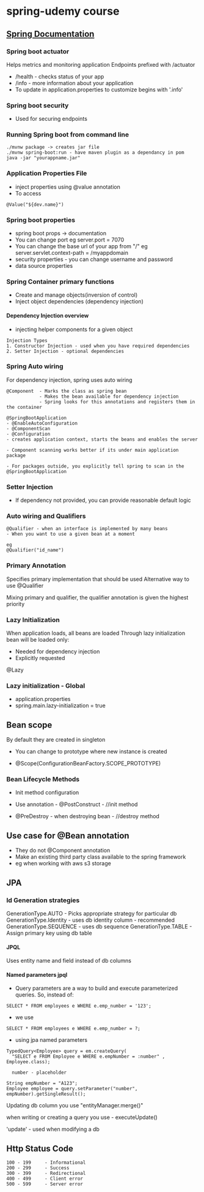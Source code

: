 # spring-udemy course

## [Spring Documentation](http://www.spring.io)

### Spring boot actuator

Helps metrics and monitoring application
Endpoints prefixed with /actuator

- /health - checks status of your app
- /info - more information about your application
- To update in application.properties to customize begins with '.info'

### Spring boot security

- Used for securing endpoints

### Running Spring boot from command line

```dbn-psql
./mvnw package -> creates jar file
./mvnw spring-boot:run - have maven plugin as a dependancy in pom
java -jar "yourappname.jar"
```

### Application Properties File

- inject properties using @value annotation
- To access

```dbn-psql
@Value("${dev.name}")
```

### Spring boot properties

- spring boot props -> documentation
- You can change port eg server.port = 7070
- You can change the base url of your app from "/" eg server.servlet.context-path = /myappdomain
- security properties - you can change username and password
- data source properties

### Spring Container primary functions

- Create and manage objects(inversion of control)
- Inject object dependencies (dependency injection)

#### Dependency Injection overview

- injecting helper components for a given object

```
Injection Types
1. Constructor Injection - used when you have required dependencies
2. Setter Injection - optional dependencies
```

### Spring Auto wiring

For dependency injection, spring uses auto wiring

```
@Component  - Marks the class as spring bean
            - Makes the bean available for dependency injection
            - Spring looks for this annotations and registers them in the container

```

```
@SpringBootApplication
- @EnableAutoConfiguration
- @ComponentScan
- @Configuration
- creates application context, starts the beans and enables the server

- Component scanning works better if its under main application package

- For packages outside, you explicitly tell spring to scan in the @SpringBootApplication

```

### Setter Injection

- If dependency not provided, you can provide reasonable default logic

### Auto wiring and Qualifiers

```
@Qualifier - when an interface is implemented by many beans
- When you want to use a given bean at a moment

eg
@Qualifier("id_name")
```

### Primary Annotation

Specifies primary implementation that should be used
Alternative way to use @Qualifier

Mixing primary and qualifier, the qualifier annotation is given the highest priority

### Lazy Initialization

When application loads, all beans are loaded
Through lazy initialization bean will be loaded only:

- Needed for dependency injection
- Explicitly requested

@Lazy


### Lazy initialization - Global
- application.properties
- spring.main.lazy-initialization = true

## Bean scope
By default they are created in singleton

- You can change to prototype where new instance is created

- @Scope(ConfigurationBeanFactory.SCOPE_PROTOTYPE)

### Bean Lifecycle Methods

- Init method configuration
- Use annotation - @PostConstruct  - //init method

- @PreDestroy - when destroying bean - //destroy method

## Use case for @Bean annotation
- They do not @Component annotation
- Make an existing third party class available to the spring framework
- eg when working with aws s3 storage

## JPA
### Id Generation strategies
GenerationType.AUTO  - Picks appropriate strategy for particular db
GenerationType.Identity  - uses db identity column - recommended
GenerationType.SEQUENCE  - uses db sequence
GenerationType.TABLE  - Assign primary key using db table

#### JPQL
Uses entity name and field instead of db columns

#### Named parameters jpql
- Query parameters are a way to build and execute parameterized queries. So, instead of:

```
SELECT * FROM employees e WHERE e.emp_number = '123';
```

- we use

```
SELECT * FROM employees e WHERE e.emp_number = ?;

```

- using jpa named parameters

```
TypedQuery<Employee> query = em.createQuery(
  "SELECT e FROM Employee e WHERE e.empNumber = :number" , Employee.class);

  number - placeholder

String empNumber = "A123";
Employee employee = query.setParameter("number", empNumber).getSingleResult();
```

Updating db column you use "entityManager.merge()"

when writing or creating a query you use  - executeUpdate()

'update' - used when modifying a db

## Http Status Code
```
100 - 199     - Informational
200 - 299     - Success
300 - 399     - Redirectional
400 - 499     - Client error
500 - 599     - Server error
```